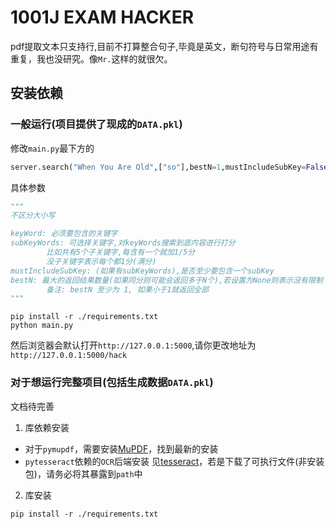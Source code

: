 # 1001J EXAM HACKER

pdf提取文本只支持行,目前不打算整合句子,毕竟是英文，断句符号与日常用途有重复，我也没研究。像`Mr.`这样的就很欠。

## 安装依赖

### 一般运行(项目提供了现成的`DATA.pkl`)

修改`main.py`最下方的

``` python
server.search("When You Are Old",["so"],bestN=1,mustIncludeSubKey=False)
```

具体参数

``` python
"""
不区分大小写

keyWord: 必须要包含的关键字
subKeyWords: 可选择关键字,对keyWords搜索到底内容进行打分
        比如共有5个子关键字,每含有一个就加1/5分
        没子关键字表示每个都1分(满分)
mustIncludeSubKey: (如果有subKeyWords),是否至少要包含一个subKey
bestN: 最大的返回结果数量(如果同分则可能会返回多于N个),若设置为None则表示没有限制
        备注: bestN 至少为 1, 如果小于1就返回全部
"""
```


```shell
pip install -r ./requirements.txt
python main.py
```

然后浏览器会默认打开`http://127.0.0.1:5000`,请你更改地址为`http://127.0.0.1:5000/hack`



### 对于想运行完整项目(包括生成数据`DATA.pkl`)
文档待完善

1. 库依赖安装
- 对于`pymupdf`，需要安装[MuPDF](https://mupdf.com/downloads/archive)，找到最新的安装
- `pytesseract`依赖的`OCR`后端安装
见[tesseract](https://github.com/tesseract-ocr/tesseract#installing-tesseract)，若是下载了可执行文件(非安装包)，请务必将其暴露到`path`中

2. 库安装
```shell
pip install -r ./requirements.txt
```

